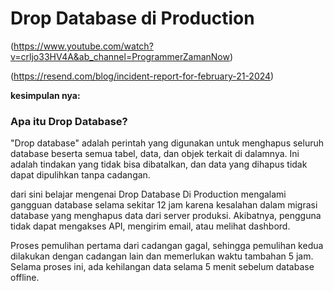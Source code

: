 # Drop Database di Production

(https://www.youtube.com/watch?v=crljo33HV4A&ab_channel=ProgrammerZamanNow)

(https://resend.com/blog/incident-report-for-february-21-2024)

**kesimpulan nya:**
### Apa itu Drop Database?
"Drop database" adalah perintah yang digunakan untuk menghapus seluruh database beserta semua tabel, data, dan objek terkait di dalamnya. Ini adalah tindakan yang tidak bisa dibatalkan, dan data yang dihapus tidak dapat dipulihkan tanpa cadangan.

dari sini belajar mengenai Drop Database Di Production mengalami gangguan database selama sekitar 12 jam karena kesalahan dalam migrasi database yang menghapus data dari server produksi. Akibatnya, pengguna tidak dapat mengakses API, mengirim email, atau melihat dashbord.

Proses pemulihan pertama dari cadangan gagal, sehingga pemulihan kedua dilakukan dengan cadangan lain dan memerlukan waktu tambahan 5 jam. Selama proses ini, ada kehilangan data selama 5 menit sebelum database offline.



